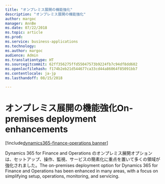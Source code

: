```yaml
---
title: "オンプレミス展開の機能強化"
description: "オンプレミス展開の機能強化"
author: margoc
manager: AnnBe
ms.date: 07/22/2018
ms.topic: article
ms.prod: 
ms.service: business-applications
ms.technology: 
ms.author: margoc
audience: Admin
ms.translationtype: HT
ms.sourcegitcommit: 62ff356275ffd55047573b9224fb7c94df8dd602
ms.openlocfilehash: f174b2eb21d544677ca33cd44a86064f85091bb7
ms.contentlocale: ja-jp
ms.lasthandoff: 08/15/2018

---
```

#  <a name="on-premises-deployment-enhancements"></a><span data-ttu-id="11fdc-103">オンプレミス展開の機能強化</span><span class="sxs-lookup"><span data-stu-id="11fdc-103">On-premises deployment enhancements</span></span>

[!include[dynamics365-finance-operations banner](../includes/dynamics365-finance-operations.md)]



<span data-ttu-id="11fdc-104">Dynamics 365 for Finance and Operations のオンプレミス展開オプションは、セットアップ、操作、監視、サービスの簡素化に重点を置いて多くの領域が強化されました。</span><span class="sxs-lookup"><span data-stu-id="11fdc-104">The on-premises deployment option for Dynamics 365 for Finance and Operations has been enhanced in many areas, with a focus on simplifying setup, operations, monitoring, and servicing.</span></span>

